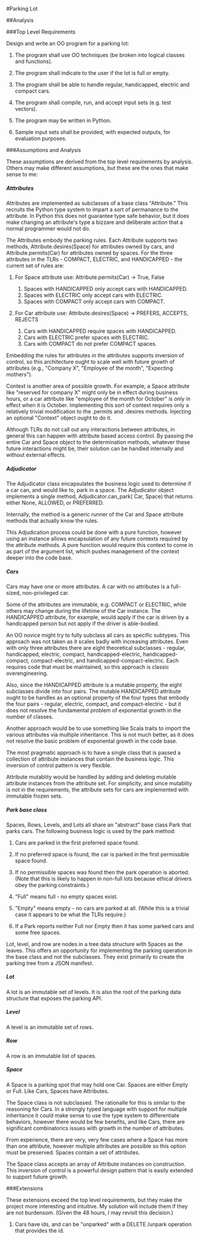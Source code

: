 #Parking Lot

##Analysis

###Top Level Requirements

Design and write an OO program for a parking lot:

1. The program shall use OO techniques (be broken into logical classes and functions).

1. The program shall indicate to the user if the lot is full or empty. 

1. The program shall be able to handle regular, handicapped, electric and compact cars.

1. The program shall compile, run, and accept input sets (e.g. test vectors). 

1. The program may be written in Python.

1. Sample input sets shall be provided, with expected outputs, for evaluation purposes. 

###Assumptions and Analysis

These assumptions are derived from the top level requirements by analysis.  Others may make different assumptions, but these are the ones that make sense to me:

##### Atttributes

Attributes are implemented as subclasses of a base class "Attribute." This recruits the Python type system to impart a sort of permanance to the attribute.  In Python this does not guarantee type safe behavior, but it does make changing an attribute's type a bizzare and deliberate action that a normal programmer would not do. 

The Attributes embody the parking rules. Each Attribute supports two methods, Attribute.desires(Space) for attributes owned by cars, and Attribute.permits(Car) for attributes owned by spaces. For the three attributes in the TLRs - COMPACT, ELECTRIC, and HANDICAPPED - the current set of rules are:

1. For Space attribute use: Attribute.permits(Car) -> True, False
	1. Spaces with HANDICAPPED only accept cars with HANDICAPPED. 
	1. Spaces with ELECTRIC only accept cars with ELECTRIC.
	1. Spaces with COMPACT only accept cars with COMPACT.  
  
1. For Car attribute use: Attribute.desires(Space) -> PREFERS, ACCEPTS, REJECTS
	1. Cars with HANDICAPPED require spaces with HANDICAPPED. 
	1. Cars with ELECTRIC prefer spaces with ELECTRIC. 
	1. Cars with COMPACT do not prefer COMPACT spaces.

Embedding the rules for attributes in the attributes supports inversion of control, so this architecture ought to scale well with future growth of attributes (e.g., "Company X", "Employee of the month", "Expecting mothers"). 

Context is another area of possible growth.  For example, a Space attribute like "reserved for company X" might only be in effect during business hours, or a car attribute like "employee of the month for October" is only in effect when it is October.  Implementing this sort of context requires only a relatively trivial modification to the .permits and .desires methods. Injecting an optional "Context" object ought to do it. 

Although TLRs do not call out any interactions between attributes, in general this can happen with attribute based access control.  By passing the entire Car and Space object to the determination methods, whatever these future interactions might be, their solution can be handled internally and without external effects.  
  
##### Adjudicator 

The Adjudicator class encapsulates the business logic used to determine if a car can, and would like to, park in a space.  The Adjudicator object implements a single method, Adjudicator.can_park( Car, Space) that returns either None, ALLOWED, or PREFERRED.
 
Internally, the method is a generic runner of the Car and Space attribute methods that actually know the rules.  

This Adjudication process could be done with a pure function, however using an instance allows encapsulation of any future contexts required by the attribute methods.  A pure function would require this context to come in as part of the argument list, which pushes management of the context deeper into the code base. 

##### Cars

Cars may have one or more attributes. A car with no attributes is a full-sized, non-privileged car. 

Some of the attributes are immutable, e.g. COMPACT or ELECTRIC, while others may change during the lifetime of the Car instance. The HANDICAPPED attribute, for example, would apply if the car is driven by a handicapped person but not apply if the driver is able-bodied. 

An OO novice might try to fully subclass all cars as specific subtypes. This approach was not taken as it scales badly with increasing attributes.  Even with only three attributes there are eight theoretical subclasses - regular, handicapped, electric, compact, handicapped-electric, handicapped-compact, compact-electric, and handicapped-compact-electric.  Each requires code that must be maintained, so this approach is classic overengineering.

Also, since the HANDICAPPED attribute is a mutable property, the eight subclasses divide into four pairs. The mutable HANDICAPPED attribute ought to be handles as an optional property of the four types that embody the four pairs - regular, electric, compact, and compact-electric - but it does not resolve the fundamental problem of exponential growth in the number of classes. 

Another approach would be to use something like Scala traits to import the various attributes via multiple inheritance. This is not much better, as it does not resolve the basic problem of exponental growth in the code base. 

The most pragmatic approach is to have a single class that is passed a collection of attribute instances that contain the business logic. This inversion of control pattern is very flexible.

Attribute mutablity would be handled by adding and deleting mutable attribute instances from the attribute set.  For simplicity, and since mutablity is not in the requirements, the attribute sets for cars are implemented with immutable frozen sets. 

##### Park base class

Spaces, Rows, Levels, and Lots all share an "abstract" base class Park that parks cars. The following business logic is used by the park method:

1. Cars are parked in the first preferred space found. 

1. If no preferred space is found, the car is parked in the first permissible space found.   
	
1. If no permissible spaces was found then the park operation is aborted. (Note that this is likely to happen in non-full lots because ethical drivers obey the parking constraints.) 

1. "Full" means full - no empty spaces exist. 

1. "Empty" means empty - no cars are parked at all.  (While this is a trivial case it appears to be what the TLRs require.)

1. If a Park reports neither Full nor Empty then it has some parked cars and some free spaces. 

Lot, level, and row are nodes in a tree data structure with Spaces as the leaves. This offers an opportunity for implementing the parking operation in the base class and not the subclasses. They exist primarily to create the parking tree from a JSON manifest. 

##### Lot

A lot is an immutable set of levels.  It is also the root of the parking data structure that exposes the parking API. 

##### Level

A level is an immutable set of rows. 

##### Row

A row is an immutable list of spaces. 

##### Space 

A Space is a parking spot that may hold one Car. Spaces are either Empty or Full. Like Cars, Spaces have Attributes.  

The Space class is not subclassed. The rationalle for this is similar to the reasoning for Cars.  In a strongly typed language with support for multiple inheritance it could make sense to use the type system to differentiate behaviors, however there would be few benefits, and like Cars, there are significant combinatorics issues with growth in the number of attributes. 

From experience, there are very, very few cases where a Space has more than one attribute, however multiple attributes are possible so this option must be preserved. Spaces contain a set of attributes. 

The Space class accepts an array of Attribute instances on construction. This inversion of control is a powerful design pattern that is easily extended to support future growth. 

###Extensions

These extensions exceed the top level requirements, but they make the project more interesting and intuitive.  My solution will include them if they are not burdensom. (Given the 48 hours, I may revisit this decision.)  

1. Cars have ids, and can be "unparked" with a DELETE /unpark operation that provides the id. 
 